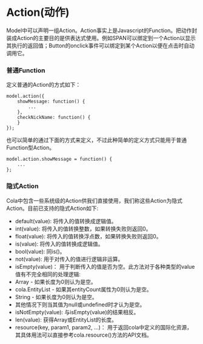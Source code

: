 # Action(动作)

Model中可以声明一组Action。Action事实上是Javascript的Function。把动作封装成Action的主要目的是供表达式使用。例如SPAN可以绑定到一个Action以显示其执行的返回值；Button的onclick事件可以绑定到某个Action以便在点击时自动调用它。

### 普通Function
定义普通的Action的方式如下：
```
model.action({
    showMessage: function() {
        ...
    },
    checkNickName: function() {
    }
});
```
也可以简单的通过下面的方式来定义，不过此种简单的定义方式只能用于普通Function型Action。
```
model.action.showMessage = function() {
    ...
};
```
 
### 隐式Action

Cola中包含一些系统级的Action供我们直接使用，我们称这些Action为隐式Action。目前已支持的隐式Action如下:

* default(value): 将传入的值转换成逻辑值。
* int(value): 将传入的值转换整数，如果转换失败则返回0。
* float(value): 将传入的值转换浮点数，如果转换失败则返回0。
* is(value): 将传入的值转换成逻辑值。
* bool(value): 同is()。
* not(value): 用于对传入的值进行逻辑非运算。
* isEmpty(value)： 用于判断传入的值是否为空。此方法对于各种类型的value值有不完全相同的处理逻辑:
 * Array - 如果长度为0则认为是空。
 * cola.EntityList - 如果其entityCount属性为0则认为是空。
 * String - 如果长度为0则认为是空。
 * 其他情况下则当其值为null或undefined时才认为是空。
* isNotEmpty(value): 与isEmpty(value)的结果相反。
* len(value): 获得Array或EntityList的长度。
* resource(key, param1, param2, ...)： 用于返回cola中定义的国际化资源，其具体用法可以直接参考cola.resource()方法的API文档。